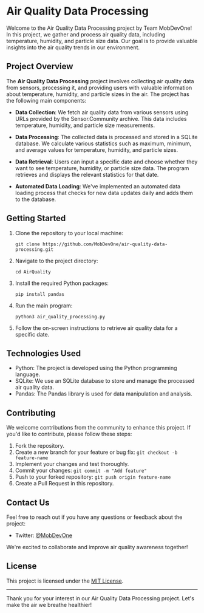 # Air Quality Data Processing

Welcome to the Air Quality Data Processing project by Team MobDevOne! In this project, we gather and process air quality data, including temperature, humidity, and particle size data. Our goal is to provide valuable insights into the air quality trends in our environment.

## Project Overview

The **Air Quality Data Processing** project involves collecting air quality data from sensors, processing it, and providing users with valuable information about temperature, humidity, and particle sizes in the air. The project has the following main components:

- **Data Collection**: We fetch air quality data from various sensors using URLs provided by the Sensor.Community archive. This data includes temperature, humidity, and particle size measurements.

- **Data Processing**: The collected data is processed and stored in a SQLite database. We calculate various statistics such as maximum, minimum, and average values for temperature, humidity, and particle sizes.

- **Data Retrieval**: Users can input a specific date and choose whether they want to see temperature, humidity, or particle size data. The program retrieves and displays the relevant statistics for that date.

- **Automated Data Loading**: We've implemented an automated data loading process that checks for new data updates daily and adds them to the database.

## Getting Started

1. Clone the repository to your local machine:
   ```
   git clone https://github.com/MobDevOne/air-quality-data-processing.git
   ```

2. Navigate to the project directory:
   ```
   cd AirQuality
   ```

3. Install the required Python packages:
   ```
   pip install pandas
   ```

4. Run the main program:
   ```
   python3 air_quality_processing.py
   ```

5. Follow the on-screen instructions to retrieve air quality data for a specific date.

## Technologies Used

- Python: The project is developed using the Python programming language.
- SQLite: We use an SQLite database to store and manage the processed air quality data.
- Pandas: The Pandas library is used for data manipulation and analysis.

## Contributing

We welcome contributions from the community to enhance this project. If you'd like to contribute, please follow these steps:

1. Fork the repository.
2. Create a new branch for your feature or bug fix: `git checkout -b feature-name`
3. Implement your changes and test thoroughly.
4. Commit your changes: `git commit -m "Add feature"`
5. Push to your forked repository: `git push origin feature-name`
6. Create a Pull Request in this repository.

## Contact Us

Feel free to reach out if you have any questions or feedback about the project:

- Twitter: [@MobDevOne](https://twitter.com/MobDevOne)

We're excited to collaborate and improve air quality awareness together!

## License

This project is licensed under the [MIT License](LICENSE).

---

Thank you for your interest in our Air Quality Data Processing project. Let's make the air we breathe healthier!

